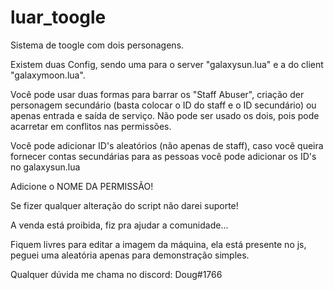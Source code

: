 # luar_toogle
Sistema de toogle com dois personagens.

Existem duas Config, sendo uma para o server "galaxysun.lua" e a do client "galaxymoon.lua".

Você pode usar duas formas para barrar os "Staff Abuser", criação der personagem secundário (basta colocar o ID do staff e o ID secundário) ou apenas entrada e saída de serviço.
Não pode ser usado os dois, pois pode acarretar em conflitos nas permissões.

Você pode adicionar ID's aleatórios (não apenas de staff), caso você queira fornecer contas secundárias para as pessoas você pode adicionar os ID's no galaxysun.lua

Adicione o NOME DA PERMISSÃO!

Se fizer qualquer alteração do script não darei suporte!

A venda está proibida, fiz pra ajudar a comunidade...

Fiquem livres para editar a imagem da máquina, ela está presente no js, peguei uma aleatória apenas para demonstração simples.

Qualquer dúvida me chama no discord: Doug#1766
